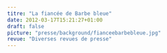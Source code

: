 ```yaml
---
titre: "La fiancée de Barbe bleue"
date: 2012-03-17T15:21:27+01:00
draft: false
picture: "presse/background/fianceebarbebleue.jpg"
revue: "Diverses revues de presse"  
---
```

